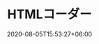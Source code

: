 ---
title:  "HTMLコーダー"
date:   2020-08-05T15:53:27+06:00
draft: false
description: "This is Occupation description"
weight: 7
---